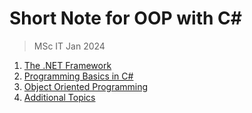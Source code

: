# Short Note for OOP with C#

> MSc IT Jan 2024

1. [The .NET Framework](part1_dotnet_framework/readme.md)
2. [Programming Basics in C#](part2_csharp_basics/readme.md)
3. [Object Oriented Programming](part3_csharp_oop/readme.md)
4. [Additional Topics](part4_additional_topics/readme.md)